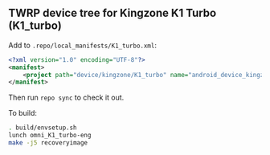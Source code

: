 ## TWRP device tree for Kingzone K1 Turbo (K1_turbo)

Add to `.repo/local_manifests/K1_turbo.xml`:

```xml
<?xml version="1.0" encoding="UTF-8"?>
<manifest>
	<project path="device/kingzone/K1_turbo" name="android_device_kingzone_K1_turbo" remote="liquidporting" revision="android-5.1" />
</manifest>
```

Then run `repo sync` to check it out.

To build:

```sh
. build/envsetup.sh
lunch omni_K1_turbo-eng
make -j5 recoveryimage
```